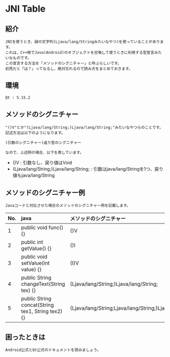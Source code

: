 
# JNI Table

## 紹介

    JNIを使うとき、謎の文字列(Ljava/lang/Stringみたいなやつ)を使っていることがあります。  
    これは、C++側でJava(Android)のオブジェクトを召喚して使うときに利用する型宣言みたいなものです。  
    この宣言する方法を「メソッドのシグニチャー」と呼ぶらしいです。  
    初見だと「は？」ってなるし、絶対忘れるので読み方をまとめておきます。  
    
## 環境

    Qt : 5.15.2

## メソッドのシグニチャー

    "()V"とか"(Ljava/lang/String;)Ljava/lang/String;"みたいなやつらのことです。  
    記述方法は以下のようになります。  

    (引数のシグニチャー)返り型のシグニチャー  

    なので、上述例の場合、以下を表しています。  
    
* ()V
: 引数なし、戻り値はVoid  
* (Ljava/lang/String;)Ljava/lang/String;
: 引数はjava/lang/Stringを1つ、戻り値もjava/lang/String  
    

## メソッドのシグニチャー例

    Javaコードと対比させた場合のメソッドのシグニチャー例を記載します。  
    
| No.  | java | メソッドのシグニチャー |
|:--|:--|:--|
| 1 | public void func() {}  | ()V  |
| 2 | public int getValue() {}  | ()I  |
| 3 | public void setValue(int value) {}  | (I)V  |
| 4 | public String changeText(String tex) {}  | (Ljava/lang/String;)Ljava/lang/String; |
| 5 | public String concat(String tex1, String tex2) {}  | (Ljava/lang/String;Ljava/lang/String;)Ljava/lang/String;  |

## 困ったときは

    Android公式とQt公式のドキュメントを読みましょう。  
